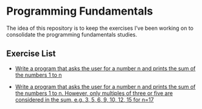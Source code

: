 # Programming Fundamentals

The idea of this repository is to keep the exercises I’ve been working on to consolidate the programming fundamentals studies.

## Exercise List

- [Write a program that asks the user for a number n and prints the sum of the
  numbers 1 to n](./exercise_1.cpp)

- [Write a program that asks the user for a number n and prints the sum of the
  numbers 1 to n. However, only multiples of three or five are considered in the
  sum, e.g. 3, 5, 6, 9, 10, 12, 15 for n=17](./exercise_2.cpp)
